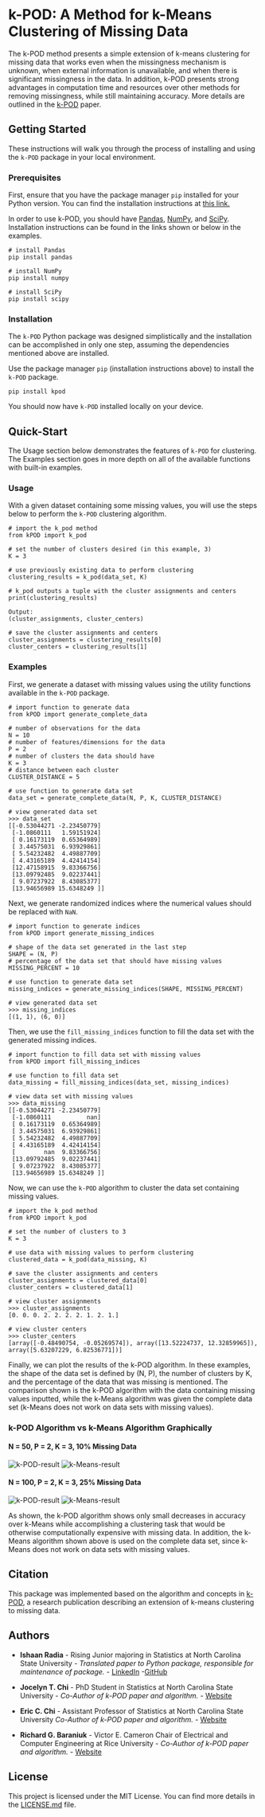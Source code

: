 # k-POD: A Method for k-Means Clustering of Missing Data

The k-POD method presents a simple extension of k-means clustering for missing data that works even when the missingness mechanism is unknown, when external information is unavailable, and when there is significant missingness in the data. In addition, k-POD presents strong advantages in computation time and resources over other methods for removing missingness, while still maintaining accuracy. More details are outlined in the [k-POD](https://www.tandfonline.com/doi/abs/10.1080/00031305.2015.1086685) paper.

## Getting Started

These instructions will walk you through the process of installing and using the ```k-POD``` package in your local environment.

### Prerequisites

First, ensure that you have the package manager ```pip``` installed for your Python version. You can find the installation instructions at <a href="https://pip.pypa.io/en/stable/installing/">this link.</a>

In order to use k-POD, you should have <a href="https://pandas.pydata.org/getting_started.html">Pandas</a>, <a href="https://scipy.org/install.html">NumPy</a>, and <a href="https://scipy.org/install.html">SciPy</a>. Installation instructions can be found in the links shown or below in the examples. 

```
# install Pandas
pip install pandas

# install NumPy
pip install numpy

# install SciPy
pip install scipy
```

### Installation

The ```k-POD``` Python package was designed simplistically and the installation can be accomplished in only one step, assuming the dependencies mentioned above are installed.

Use the package manager ```pip``` (installation instructions above) to install the ```k-POD``` package.

```
pip install kpod
```

You should now have ```k-POD``` installed locally on your device.

## Quick-Start

The Usage section below demonstrates the features of ```k-POD``` for clustering. The Examples section goes in more depth on all of the available functions with built-in examples.

### Usage 

With a given dataset containing some missing values, you will use the steps below to perform the ```k-POD``` clustering algorithm.

```
# import the k_pod method
from kPOD import k_pod

# set the number of clusters desired (in this example, 3)
K = 3

# use previously existing data to perform clustering
clustering_results = k_pod(data_set, K)

# k_pod outputs a tuple with the cluster assignments and centers
print(clustering_results)

Output:
(cluster_assignments, cluster_centers)

# save the cluster assignments and centers
cluster_assignments = clustering_results[0]
cluster_centers = clustering_results[1]
```

### Examples

First, we generate a dataset with missing values using the utility functions available in the ```k-POD``` package.

```
# import function to generate data
from kPOD import generate_complete_data

# number of observations for the data
N = 10
# number of features/dimensions for the data
P = 2
# number of clusters the data should have
K = 3
# distance between each cluster
CLUSTER_DISTANCE = 5

# use function to generate data set
data_set = generate_complete_data(N, P, K, CLUSTER_DISTANCE)

# view generated data set
>>> data_set
[[-0.53044271 -2.23450779]
 [-1.0860111   1.59151924]
 [ 0.16173119  0.65364989]
 [ 3.44575031  6.93929861]
 [ 5.54232482  4.49887709]
 [ 4.43165189  4.42414154]
 [12.47158915  9.83366756]
 [13.09792485  9.02237441]
 [ 9.07237922  8.43085377]
 [13.94656989 15.6348249 ]]
```

Next, we generate randomized indices where the numerical values should be replaced with ```NaN```.

```
# import function to generate indices
from kPOD import generate_missing_indices

# shape of the data set generated in the last step
SHAPE = (N, P)
# percentage of the data set that should have missing values
MISSING_PERCENT = 10

# use function to generate data set
missing_indices = generate_missing_indices(SHAPE, MISSING_PERCENT)

# view generated data set
>>> missing_indices
[(1, 1), (6, 0)]
```

Then, we use the ```fill_missing_indices``` function to fill the data set with the generated missing indices.

```
# import function to fill data set with missing values
from kPOD import fill_missing_indices

# use function to fill data set
data_missing = fill_missing_indices(data_set, missing_indices)

# view data set with missing values
>>> data_missing
[[-0.53044271 -2.23450779]
 [-1.0860111          nan]
 [ 0.16173119  0.65364989]
 [ 3.44575031  6.93929861]
 [ 5.54232482  4.49887709]
 [ 4.43165189  4.42414154]
 [        nan  9.83366756]
 [13.09792485  9.02237441]
 [ 9.07237922  8.43085377]
 [13.94656989 15.6348249 ]]
```

Now, we can use the ```k-POD``` algorithm to cluster the data set containing missing values.

```
# import the k_pod method
from kPOD import k_pod

# set the number of clusters to 3
K = 3

# use data with missing values to perform clustering
clustered_data = k_pod(data_missing, K)

# save the cluster assignments and centers
cluster_assignments = clustered_data[0]
cluster_centers = clustered_data[1]

# view cluster assignments
>>> cluster_assignments
[0. 0. 0. 2. 2. 2. 2. 1. 2. 1.]

# view cluster centers
>>> cluster_centers
[array([-0.48490754, -0.05269574]), array([13.52224737, 12.32859965]), array([5.63207229, 6.82536771])]
```

Finally, we can plot the results of the k-POD algorithm. In these examples, the shape of the data set is defined by (N, P), the number of clusters by K, and the percentage of the data that was missing is mentioned. The comparison shown is the k-POD algorithm with the data containing missing values inputted, while the k-Means algorithm was given the complete data set (k-Means does not work on data sets with missing values).

### k-POD Algorithm vs k-Means Algorithm Graphically

#### N = 50, P = 2, K = 3, 10% Missing Data

![k-POD-result](https://github.com/iiradia/kPOD/blob/master/images/kPODExample1.JPG) ![k-Means-result](https://github.com/iiradia/kPOD/blob/master/images/kMeansExample1.JPG)

#### N = 100, P = 2, K = 3, 25% Missing Data

![k-POD-result](https://github.com/iiradia/kPOD/blob/master/images/kPODExample2.JPG) ![k-Means-result](https://github.com/iiradia/kPOD/blob/master/images/kMeansExample2.JPG)

As shown, the k-POD algorithm shows only small decreases in accuracy over k-Means while accomplishing a clustering task that would be otherwise computationally expensive with missing data. In addition, the k-Means algorithm shown above is used on the complete data set, since k-Means does not work on data sets with missing values.

## Citation

This package was implemented based on the algorithm and concepts in [k-POD](https://www.tandfonline.com/doi/abs/10.1080/00031305.2015.1086685), a research publication describing an extension of k-means clustering to missing data.

## Authors

* **Ishaan Radia** - Rising Junior majoring in Statistics at North Carolina State University - *Translated paper to Python package, responsible for maintenance of package.* - [LinkedIn](https://linkedin.com/in/ishaan-radia) -[GitHub](https://github.com/iiradia)

* **Jocelyn T. Chi** - PhD Student in Statistics at North Carolina State University - *Co-Author of k-POD paper and algorithm.* - [Website](https://jocelynchi.com/)

* **Eric C. Chi** - Assistant Professor of Statistics at North Carolina State University *Co-Author of k-POD paper and algorithm.* - [Website](http://www.ericchi.com/)

* **Richard G. Baraniuk** - Victor E. Cameron Chair of Electrical and Computer Engineering at Rice University - *Co-Author of k-POD paper and algorithm.* - [Website](https://richb.rice.edu)

## License

This project is licensed under the MIT License. You can find more details in the [LICENSE.md](https://github.com/iiradia/kPOD/blob/master/LICENSE.md) file.

